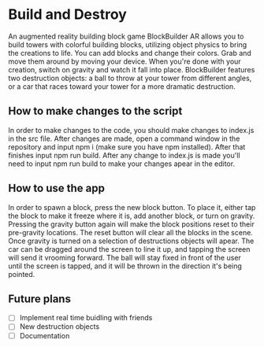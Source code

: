 # Build and Destroy

An augmented reality building block game
BlockBuilder AR allows you to build towers with colorful building blocks, utilizing object physics to bring the creations to life. You can add blocks and change their colors. Grab and move them around by moving your device. When you're done with your creation, switch on gravity and watch it fall into place. BlockBuilder features two destruction objects: a ball to throw at your tower from different angles, or a car that races toward your tower for a more dramatic destruction.

## How to make changes to the script

   In order to make changes to the code, you should make changes to index.js in the src file. After changes are made, open a command window in the repository and input npm i (make sure you have npm installed).  After that finishes input npm run build. After any change to index.js is made you'll need to input npm run build to make your changes apear in the editor.

## How to use the app
   
   In order to spawn a block, press the new block button. To place it, either tap the block to make it freeze where it is, add another block, or turn on gravity. Pressing the gravity button again will make the block positions reset to their pre-gravity locations. The reset button will clear all the blocks in the scene. 
   Once gravity is turned on a selection of destructions objects will apear. The car can be dragged around the screen to line it up, and tapping the screen will send it vrooming forward. The ball will stay fixed in front of the user until the screen is tapped, and it will be thrown in the direction it's being pointed.


## Future plans
-[ ] Implement real time buidling with friends
-[ ] New destruction objects
-[ ] Documentation 

